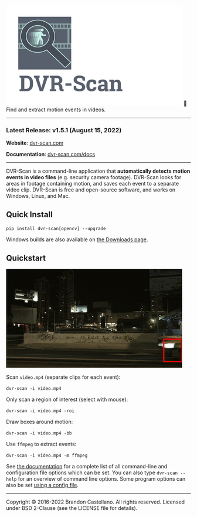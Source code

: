 ![DVR-Scan Logo](https://raw.githubusercontent.com/Breakthrough/DVR-Scan/main/docs/assets/dvr-scan-logo.png)
:vhs: Find and extract motion events in videos.

------------------------------------------------

### Latest Release: v1.5.1 (August 15, 2022)

**Website**: [dvr-scan.com](https://www.dvr-scan.com)

**Documentation**: [dvr-scan.com/docs](https://www.dvr-scan.com/docs/)

------------------------------------------------------

DVR-Scan is a command-line application that **automatically detects motion events in video files** (e.g. security camera footage).  DVR-Scan looks for areas in footage containing motion, and saves each event to a separate video clip.  DVR-Scan is free and open-source software, and works on Windows, Linux, and Mac.

## Quick Install

    pip install dvr-scan[opencv] --upgrade

Windows builds are also available on [the Downloads page](https://www.dvr-scan.com/download/).

## Quickstart

![example](https://raw.githubusercontent.com/Breakthrough/DVR-Scan/main/docs/assets/bounding-box.gif)

Scan `video.mp4` (separate clips for each event):

    dvr-scan -i video.mp4

Only scan a region of interest (select with mouse):

    dvr-scan -i video.mp4 -roi

Draw boxes around motion:

    dvr-scan -i video.mp4 -bb

Use `ffmpeg` to extract events:

    dvr-scan -i video.mp4 -m ffmpeg

See [the documentation](docs.md) for a complete list of all command-line and configuration file options which can be set. You can also type `dvr-scan --help` for an overview of command line options. Some program options can also be set [using a config file](docs.md#config-file).

------------------------------------------------

Copyright © 2016-2022 Brandon Castellano. All rights reserved.
Licensed under BSD 2-Clause (see the LICENSE file for details).

